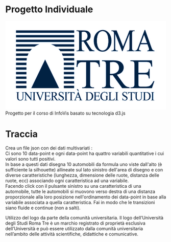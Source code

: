 # Progetto Individuale 
![Logo Roma Tre](figure/Logo_Roma_Tre.jpg)
<br/>
Progetto per il corso di InfoVis basato su tecnologia d3.js

# Traccia<br/>
Crea un file json con dei dati multivariati :<br/> 
Ci sono 10 data-point e ogni data-point ha quattro variabili quantitative i cui valori sono tutti positivi.<br/>
In base a questi dati disegna 10 automobili da formula uno viste dall'alto (è sufficiente la silhouette) allineate sul lato sinistro dell'area di disegno e con diverse caratteristiche (lunghezza, dimensione delle ruote, distanza delle ruote, ecc) associando ogni caratteristica ad una variabile. <br/>
Facendo click con il pulsante sinistro su una caratteristica di una automobile, tutte le automobili si muovono verso destra di una distanza proporzionale alla loro posizione nell'ordinamento dei data-point in base alla variabile associata a quella caratteristica. Fai in modo che le transizioni siano fluide e continue (non a salti). <br/>

Utilizzo del logo da parte della comunità universitaria.
Il logo dell’Università degli Studi Roma Tre è un marchio registrato di proprietà esclusiva dell’Università e può essere utilizzato dalla comunità universitaria nell’ambito delle attività scientifiche, didattiche e comunicative.